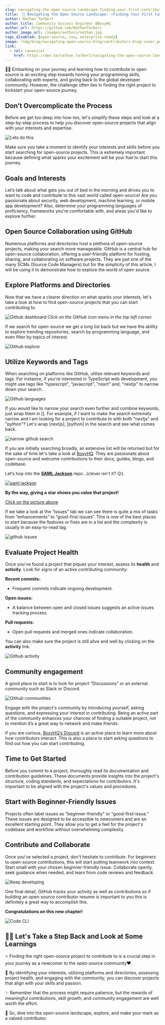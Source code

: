 ```yaml
---
slug: navigating-the-open-source-landscape-finding-your-first-contribution
title: '🧭 Navigating the Open Source Landscape: ⭐Finding Your First Contribution'
author: Nathan Tarbert
author_title: Community Success Engineer @BoxyHQ
author_url: https://github.com/NathanTarbert
author_image_url: /images/authors/nathan.jpg
tags_disabled: [open-source, sso, enterprise-ready]
image: /img/blog/navigating-open-source-blog/contributors-blog-cover.png
link:
  - rel: canonical
    href: https://dev.to/nathan_tarbert/navigating-the-open-source-landscape-finding-your-first-contribution-3fap
---
```


🕵️‍♂️ Embarking on your journey and learning how to contribute to open source is an exciting step towards honing your programming skills, collaborating with experts, and giving back to the global developer community. However, the challenge often lies in finding the right project to kickstart your open-source journey.

## Don’t Overcomplicate the Process

Before we get too deep into how-tos, let's simplify these steps and look at a step-by-step process to help you discover open-source projects that align with your interests and expertise.

![Lets do this](/img/blog/navigating-open-source-blog/lets-do-this.gif)

Make sure you take a moment to identify your interests and skills before you start searching for open-source projects. This is extremely important because defining what sparks your excitement will be your fuel to start this journey.

## Goals and Interests

Let’s talk about what gets you out of bed in the morning and drives you to want to code and contribute to this vast world called open-source! Are you passionate about security, web development, machine learning, or mobile app development? Also, determine your programming languages of proficiency, frameworks you're comfortable with, and areas you'd like to explore further.

## Open Source Collaboration using GitHub

Numerous platforms and directories host a plethora of open-source projects, making your search more manageable. GitHub is a central hub for open-source collaboration, offering a user-friendly platform for hosting, sharing, and collaborating on software projects. They are just one of the many SCMs (Source Code Managers) but for the simplicity of this article, I will be using it to demonstrate how to explore the world of open source.

## Explore Platforms and Directories

Now that we have a clearer direction on what sparks your interests, let's take a look at how to find open-source projects that you can start contributing to.

![Github dashboard](/img/blog/navigating-open-source-blog/git-dashboard.png)
_Click on the GitHub icon menu in the top left corner._

If we search for open-source we get a long list back but we have the ability to explore trending repositories, search by programming language, and even filter by topics of interest.

![Github explore](/img/blog/navigating-open-source-blog/git-explore.png)

## Utilize Keywords and Tags

When searching on platforms like GitHub, utilize relevant keywords and tags. For instance, if you're interested in TypeScript web development, you might use tags like "typescript", “javascript”, "react" and, "nextjs" to narrow down your search.

![Github languages](/img/blog/navigating-open-source-blog/git-languages.png)

If you would like to narrow your search even further and combine keywords, just wrap them in []. For example, if I want to make the search extremely narrow and I am looking for a project to contribute to with both "nextjs" and "python"?
Let's wrap [nextjs], [python] in the search and see what comes back.

![narrow github search](/img/blog/navigating-open-source-blog/github-search.png)

If you are initially searching broadly, an extensive list will be returned but for the sake of time let's take a look at [BoxyHQ](https://boxyhq.com/enterprise-sso). They are passionate about open-source and welcome contributions to their docs, guides, blogs, and codebase.

Let’s hop into the **[SAML Jackson](https://github.com/boxyhq/jackson)** repo...(_clever isn’t it?_ 😉).

[![saml jackson](/img/blog/navigating-open-source-blog/saml-jackson.gif)](https://github.com/boxyhq/jackson)

**By the way, giving a star shows you value that project!**

[Click on the picture above](https://github.com/boxyhq/jackson)

If we take a look at the “Issues” tab we can see there is quite a mix of tasks from “enhancements” to “good-first-issues”. This is one of the best places to start because the features or fixes are in a list and the complexity is usually in an easy-to-read tag.

![github issues](/img/blog/navigating-open-source-blog/good-first-issue.png)

## Evaluate Project Health

Once you've found a project that piques your interest, assess its **health** and **activity**. Look for signs of an active contributing community:

**Recent commits:**

- Frequent commits indicate ongoing development.

**Open issues:**

- A balance between open and closed issues suggests an active issues tracking process.

**Pull requests:**

- Open pull requests and merged ones indicate collaboration.

You can also make sure the project is still alive and well by clicking on the **activity** link.

![Github activity](/img/blog/navigating-open-source-blog/github-activity-link.png)

## Community engagement

A good place to start is to look for project “Discussions” or an external community such as Slack or Discord.

![Github communities](/img/blog/navigating-open-source-blog/git-community.png)

Engage with the project's community by introducing yourself, asking questions, and expressing your interest in contributing. Being an active part of the community enhances your chances of finding a suitable project, not to mention it’s a great way to network and make friends.

If you are curious, [BoxyHQ’s Discord](https://discord.boxyhq.com) is an active place to learn more about how contributors interact. This is also a place to start asking questions to find out how you can start contributing.

## Time to Get Started

Before you commit to a project, thoroughly read its documentation and contribution guidelines. These documents provide insights into the project's structure, coding standards, and expectations for contributors. It's important to be aligned with the project's values and procedures.

## Start with Beginner-Friendly Issues

Projects often label issues as "beginner-friendly" or "good-first-issue." These issues are designed to be accessible to newcomers and are an excellent starting point. They allow you to get a feel for the project's codebase and workflow without overwhelming complexity.

## Contribute and Collaborate

Once you've selected a project, don't hesitate to contribute. For beginners to open-source contributions, this will start putting teamwork into context. Start small with your chosen beginner-friendly issue. Collaborate openly, seek guidance when needed, and learn from code reviews and feedback.

![Keep developing](/img/blog/navigating-open-source-blog/keep-developing.gif)

One final detail, GitHub tracks your activity as well as contributions so if building an open-source contributor resume is important to you this is definitely a great way to accomplish this.

**Congratulations on this new chapter!**

![Code CLI](/img/blog/navigating-open-source-blog/cli.gif)

## 👩‍🏫 Let's Take a Step Back and Look at Some Learnings

⭐ Finding the right open-source project to contribute to is a crucial step in your journey as a newcomer to the open-source community❤️.

💖 By identifying your interests, utilizing platforms and directories, assessing project health, and engaging with the community, you can discover projects that align with your skills and passion.

✨ Remember that the process might require patience, but the rewards of meaningful contributions, skill growth, and community engagement are well worth the effort.

🚀 So, dive into the open-source landscape, explore, and make your mark as a valued contributor.
